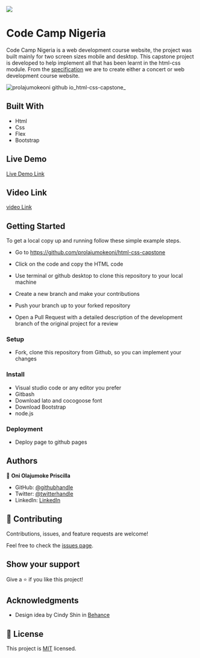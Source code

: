 ![](https://img.shields.io/badge/Microverse-blueviolet)

# Code Camp Nigeria
Code Camp Nigeria is a web development course website, the project was built mainly for two screen sizes mobile and desktop. This capstone project is developed to help implement all that has been learnt in  the html-css module. From the [specification](https://www.behance.net/gallery/29845175/CC-Global-Summit-2015) we are to create either a concert or web development course website.

![prolajumokeoni github io_html-css-capstone_](https://user-images.githubusercontent.com/69638013/114975824-d153de80-9e7c-11eb-946a-6e715dd69e42.png)

## Built With

- Html
- Css
- Flex
- Bootstrap

## Live Demo

[Live Demo Link](https://prolajumokeoni.github.io/html-css-capstone/)

## Video Link

[video Link](https://www.loom.com/share/0603e30b7c634fc5a160e84462d7cda9)

## Getting Started

To get a local copy up and running follow these simple example steps.
- Go to https://github.com/prolajumokeoni/html-css-capstone

- Click on the code and copy the HTML code
- Use terminal or github desktop to clone this repository to  your local machine
- Create a new branch and make your contributions
- Push your branch up to your forked repository
- Open a Pull Request with a detailed description of the development branch of the original project for a review

### Setup
- Fork, clone this repository from Github, so you can implement your changes

### Install
- Visual studio code or any editor you prefer
- Gitbash 
- Download lato and cocogoose font
- Download Bootstrap
- node.js 

### Deployment
- Deploy page to github pages


## Authors

👤 **Oni Olajumoke Priscilla**

- GitHub: [@githubhandle](https://github.com/prolajumokeoni)
- Twitter: [@twitterhandle](https://twitter.com/prolajumokeoni)
- LinkedIn: [LinkedIn](https://www.linkedin.com/in/olajumoke-priscilla-oni-44a48b162/)


## 🤝 Contributing

Contributions, issues, and feature requests are welcome!

Feel free to check the [issues page](https://github.com/prolajumokeoni/html-css-capstone/issues).

## Show your support

Give a ⭐️ if you like this project!

## Acknowledgments

- Design idea by  Cindy Shin in [Behance](https://www.behance.net/gallery/29845175/CC-Global-Summit-2015)

## 📝 License

This project is [MIT](https://creativecommons.org/licenses/by-nc/4.0/) licensed.

